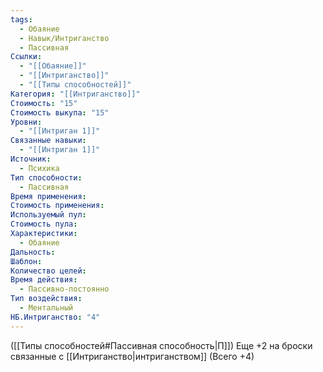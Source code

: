 ```yaml
---
tags:
  - Обаяние
  - Навык/Интриганство
  - Пассивная
Ссылки:
  - "[[Обаяние]]"
  - "[[Интриганство]]"
  - "[[Типы способностей]]"
Категория: "[[Интриганство]]"
Стоимость: "15"
Стоимость выкупа: "15"
Уровни:
  - "[[Интриган 1]]"
Связанные навыки:
  - "[[Интриган 1]]"
Источник:
  - Психика
Тип способности:
  - Пассивная
Время применения: 
Стоимость применения: 
Используемый пул: 
Стоимость пула: 
Характеристики:
  - Обаяние
Дальность: 
Шаблон: 
Количество целей: 
Время действия:
  - Пассивно-постоянно
Тип воздействия:
  - Ментальный
НБ.Интриганство: "4"
---
```

([[Типы способностей#Пассивная способность|П]]) Еще +2 на броски связанные с [[Интриганство|интриганством]] (Всего +4)